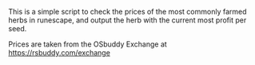 This is a simple script to check the prices of the most commonly farmed herbs in runescape, and output the herb with the current most profit per seed.

Prices are taken from the OSbuddy Exchange at https://rsbuddy.com/exchange